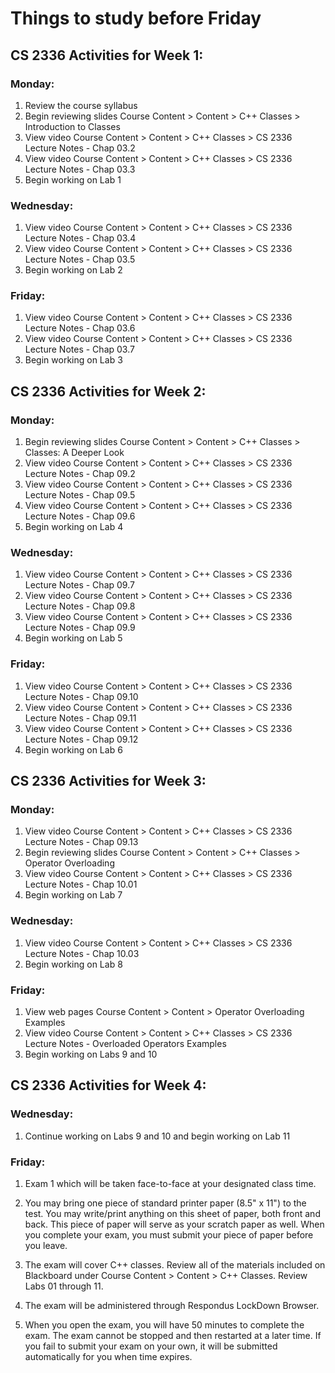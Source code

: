 # Things to study before Friday



## CS 2336 Activities for Week 1:

### Monday:
1) Review the course syllabus
2) Begin reviewing slides Course Content > Content > C++ Classes > Introduction to Classes
3) View video Course Content > Content > C++ Classes > CS 2336 Lecture Notes - Chap 03.2
4) View video Course Content > Content > C++ Classes > CS 2336 Lecture Notes - Chap 03.3
5) Begin working on Lab 1

### Wednesday:
1) View video Course Content > Content > C++ Classes > CS 2336 Lecture Notes - Chap 03.4
2) View video Course Content > Content > C++ Classes > CS 2336 Lecture Notes - Chap 03.5
3) Begin working on Lab 2

### Friday:
1) View video Course Content > Content > C++ Classes > CS 2336 Lecture Notes - Chap 03.6
2) View video Course Content > Content > C++ Classes > CS 2336 Lecture Notes - Chap 03.7
3) Begin working on Lab 3



## CS 2336 Activities for Week 2:

### Monday:
1) Begin reviewing slides Course Content > Content > C++ Classes > Classes: A Deeper Look
2) View video Course Content > Content > C++ Classes > CS 2336 Lecture Notes - Chap 09.2
3) View video Course Content > Content > C++ Classes > CS 2336 Lecture Notes - Chap 09.5
4) View video Course Content > Content > C++ Classes > CS 2336 Lecture Notes - Chap 09.6
5) Begin working on Lab 4

### Wednesday:
1) View video Course Content > Content > C++ Classes > CS 2336 Lecture Notes - Chap 09.7
2) View video Course Content > Content > C++ Classes > CS 2336 Lecture Notes - Chap 09.8
3) View video Course Content > Content > C++ Classes > CS 2336 Lecture Notes - Chap 09.9
4) Begin working on Lab 5

### Friday:
1) View video Course Content > Content > C++ Classes > CS 2336 Lecture Notes - Chap 09.10
2) View video Course Content > Content > C++ Classes > CS 2336 Lecture Notes - Chap 09.11
3) View video Course Content > Content > C++ Classes > CS 2336 Lecture Notes - Chap 09.12
4) Begin working on Lab 6



## CS 2336 Activities for Week 3:

### Monday:
1) View video Course Content > Content > C++ Classes > CS 2336 Lecture Notes - Chap 09.13
2) Begin reviewing slides Course Content > Content > C++ Classes > Operator Overloading
3) View video Course Content > Content > C++ Classes > CS 2336 Lecture Notes - Chap 10.01
4) Begin working on Lab 7

### Wednesday:
1) View video Course Content > Content > C++ Classes > CS 2336 Lecture Notes - Chap 10.03
2) Begin working on Lab 8

### Friday:
1) View web pages Course Content > Content > Operator Overloading Examples
2) View video Course Content > Content > C++ Classes > CS 2336 Lecture Notes - Overloaded Operators Examples
3) Begin working on Labs 9 and 10



## CS 2336 Activities for Week 4:

### Wednesday:
1) Continue working on Labs 9 and 10 and begin working on Lab 11

###  Friday:
1) Exam 1 which will be taken face-to-face at your designated class time.

2) You may bring one piece of standard printer paper (8.5" x 11") to the test. You may write/print anything on this sheet of paper, both front and back. This piece of paper will serve as your scratch paper as well. When you complete your exam, you must submit your piece of paper before you leave.

3) The exam will cover C++ classes. Review all of the materials included on Blackboard under Course Content > Content > C++ Classes. Review Labs 01 through 11. 

4) The exam will be administered through Respondus LockDown Browser.

5) When you open the exam, you will have 50 minutes to complete the exam. The exam cannot be stopped and then restarted at a later time. If you fail to submit your exam on your own, it will be submitted automatically for you when time expires.
